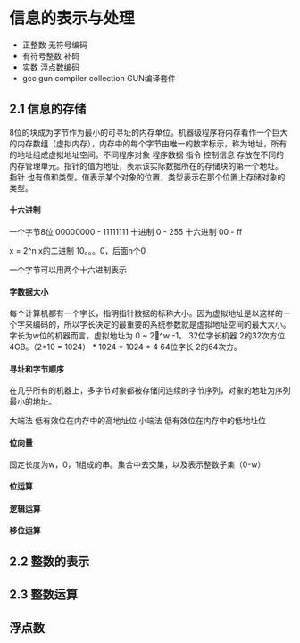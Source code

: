 # 信息的表示与处理
* 正整数 无符号编码
* 有符号整数 补码
* 实数 浮点数编码
* gcc gun compiler collection GUN编译套件

## 2.1 信息的存储
8位的块成为字节作为最小的可寻址的内存单位。机器级程序将内存看作一个巨大的内存数组（虚拟内存），内存中的每个字节由唯一的数字标示，称为地址，所有的地址组成虚拟地址空间。不同程序对象 程序数据 指令 控制信息 存放在不同的内存管理单元。指针的值为地址，表示该实际数据所在的存储块的第一个地址。
指针 也有值和类型。值表示某个对象的位置，类型表示在那个位置上存储对象的类型。

#### 十六进制

一个字节8位 00000000 - 11111111  十进制 0 - 255 十六进制 00 - ff  

x =  2^n  x的二进制 10。。。0，后面n个0   

一个字节可以用两个十六进制表示

#### 字数据大小 
每个计算机都有一个字长，指明指针数据的标称大小。因为虚拟地址是以这样的一个字来编码的，所以字长决定的最重要的系统参数就是虚拟地址空间的最大大小。
字长为w位的机器而言，虚拟地址为 0 ~ 2^w -1。
32位字长机器 2的32次方位 4GB。（2*10 = 1024） * 1024 * 1024 * 4
64位字长 2的64次方。

#### 寻址和字节顺序
在几乎所有的机器上，多字节对象都被存储问连续的字节序列，对象的地址为序列最小的地址。

大端法 低有效位在内存中的高地址位 
小端法 低有效位在内存中的低地址位

#### 位向量 
固定长度为w，0，1组成的串。集合中去交集，以及表示整数子集（0-w）

#### 位运算

#### 逻辑运算 

#### 移位运算


## 2.2 整数的表示

## 2.3 整数运算

## 浮点数






